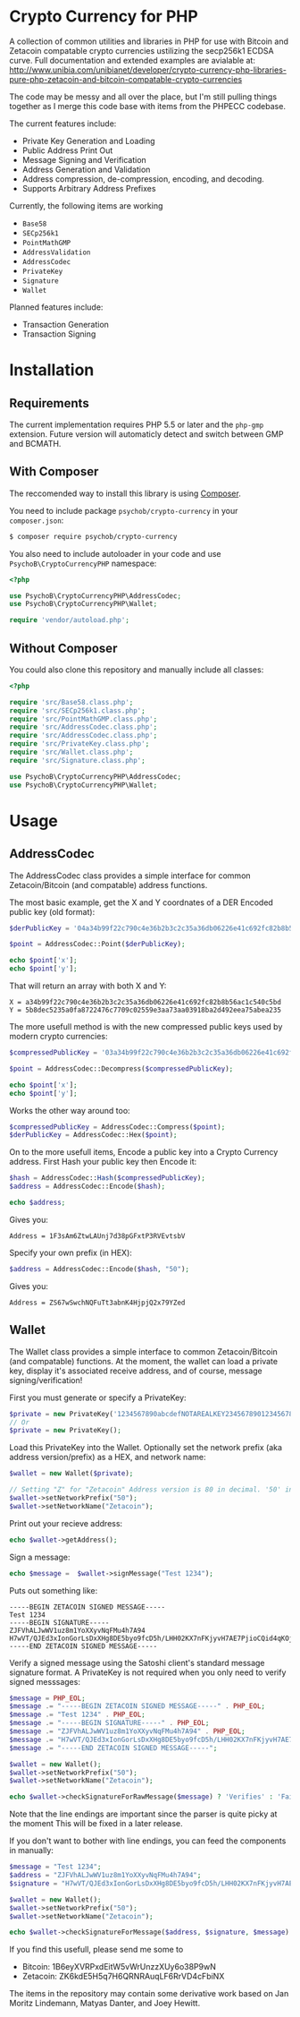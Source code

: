 # Crypto Currency for PHP

A collection of common utilities and libraries in PHP for use with Bitcoin and Zetacoin compatable crypto currencies ustilizing the secp256k1 ECDSA curve.  Full documentation and extended examples are avialable at: http://www.unibia.com/unibianet/developer/crypto-currency-php-libraries-pure-php-zetacoin-and-bitcoin-compatable-crypto-currencies

The code may be messy and all over the place, but I'm still pulling things together as I merge this code base with items from the PHPECC codebase.

The current features include:

- Private Key Generation and Loading
- Public Address Print Out
- Message Signing and Verification
- Address Generation and Validation
- Address compression, de-compression, encoding, and decoding.
- Supports Arbitrary Address Prefixes
 
Currently, the following items are working

- `Base58`
- `SECp256k1`
- `PointMathGMP`
- `AddressValidation`
- `AddressCodec`
- `PrivateKey`
- `Signature`
- `Wallet`

Planned features include:

- Transaction Generation
- Transaction Signing

# Installation

## Requirements 

The current implementation requires PHP 5.5 or later and the `php-gmp` extension.  Future version will automaticly detect and switch between GMP and BCMATH.

## With Composer

The reccomended way to install this library is using [Composer](https://getcomposer.org/).

You need to include package `psychob/crypto-currency` in your `composer.json`:

```bash
$ composer require psychob/crypto-currency
```

You also need to include autoloader in your code and use `PsychoB\CryptoCurrencyPHP` namespace:

```php
<?php

use PsychoB\CryptoCurrencyPHP\AddressCodec;
use PsychoB\CryptoCurrencyPHP\Wallet;

require 'vendor/autoload.php';
```

## Without Composer

You could also clone this repository and manually include all classes:

```php
<?php

require 'src/Base58.class.php';
require 'src/SECp256k1.class.php';
require 'src/PointMathGMP.class.php';
require 'src/AddressCodec.class.php';
require 'src/AddressCodec.class.php';
require 'src/PrivateKey.class.php';
require 'src/Wallet.class.php';
require 'src/Signature.class.php';

use PsychoB\CryptoCurrencyPHP\AddressCodec;
use PsychoB\CryptoCurrencyPHP\Wallet;
```

# Usage

## AddressCodec

The AddressCodec class provides a simple interface for common Zetacoin/Bitcoin (and compatable) address functions.

The most basic example, get the X and Y coordnates of a DER Encoded public key (old format):

```php
$derPublicKey = '04a34b99f22c790c4e36b2b3c2c35a36db06226e41c692fc82b8b56ac1c540c5bd5b8dec5235a0fa8722476c7709c02559e3aa73aa03918ba2d492eea75abea235';

$point = AddressCodec::Point($derPublicKey);

echo $point['x'];
echo $point['y'];
```

That will return an array with both X and Y:

```
X = a34b99f22c790c4e36b2b3c2c35a36db06226e41c692fc82b8b56ac1c540c5bd
Y = 5b8dec5235a0fa8722476c7709c02559e3aa73aa03918ba2d492eea75abea235
```

The more usefull method is with the new compressed public keys used by modern crypto currencies:

```php
$compressedPublicKey = '03a34b99f22c790c4e36b2b3c2c35a36db06226e41c692fc82b8b56ac1c540c5bd';

$point = AddressCodec::Decompress($compressedPublicKey);

echo $point['x'];
echo $point['y'];
```

Works the other way around too:

```php
$compressedPublicKey = AddressCodec::Compress($point);
$derPublicKey = AddressCodec::Hex($point);
```

On to the more usefull items, Encode a public key into a Crypto Currency address. First Hash your public key then Encode it:

```php
$hash = AddressCodec::Hash($compressedPublicKey);
$address = AddressCodec::Encode($hash);

echo $address;
```

Gives you:

```
Address = 1F3sAm6ZtwLAUnj7d38pGFxtP3RVEvtsbV
```

Specify your own prefix (in HEX):

```php
$address = AddressCodec::Encode($hash, "50");
```

Gives you:

```
Address = ZS67wSwchNQFuTt3abnK4HjpjQ2x79YZed
```

## Wallet

The Wallet class provides a simple interface to common Zetacoin/Bitcoin (and compatable) functions.  At the moment, the wallet can load a private key, display it's associated receive address, and of course, message signing/verification!

First you must generate or specify a PrivateKey:

```php
$private = new PrivateKey('1234567890abcdefNOTAREALKEY23456789012345678789');
// Or
$private = new PrivateKey();
```

Load this PrivateKey into the Wallet. Optionally set the network prefix (aka address version/prefix) as a HEX, and network name:
```php
$wallet = new Wallet($private);

// Setting "Z" for "Zetacoin" Address version is 80 in decimal. '50' in HEX.
$wallet->setNetworkPrefix("50");
$wallet->setNetworkName("Zetacoin");
```

Print out your recieve address:

```php
echo $wallet->getAddress();
```

Sign a message:

```php
echo $message =  $wallet->signMessage("Test 1234");
```

Puts out something like:

```
-----BEGIN ZETACOIN SIGNED MESSAGE-----
Test 1234
-----BEGIN SIGNATURE-----
ZJFVhALJwWV1uz8m1YoXXyvNqFMu4h7A94
H7wVT/QJEd3xIonGorLsDxXHg8DE5byo9fcD5h/LHH02KX7nFKjyvH7AE7PjioCQid4qKOjuMh430G37gKIupDc=
-----END ZETACOIN SIGNED MESSAGE-----
```

Verify a signed message using the Satoshi client's standard message signature format. A PrivateKey is not required when you only need to verify signed messsages: 

```php
$message = PHP_EOL;
$message .= "-----BEGIN ZETACOIN SIGNED MESSAGE-----" . PHP_EOL;
$message .= "Test 1234" . PHP_EOL;
$message .= "-----BEGIN SIGNATURE-----" . PHP_EOL;
$message .= "ZJFVhALJwWV1uz8m1YoXXyvNqFMu4h7A94" . PHP_EOL;
$message .= "H7wVT/QJEd3xIonGorLsDxXHg8DE5byo9fcD5h/LHH02KX7nFKjyvH7AE7PjioCQid4qKOjuMh430G37gKIupDc=" . PHP_EOL;
$message .= "-----END ZETACOIN SIGNED MESSAGE-----";

$wallet = new Wallet();
$wallet->setNetworkPrefix("50");
$wallet->setNetworkName("Zetacoin");

echo $wallet->checkSignatureForRawMessage($message) ? 'Verifies' : 'Fails';
```

Note that the line endings are important since the parser is quite picky at the moment  This will be fixed in a later release.


If you don't want to bother with line endings, you can feed the components in manually:

```php
$message = "Test 1234";
$address = "ZJFVhALJwWV1uz8m1YoXXyvNqFMu4h7A94";
$signature = "H7wVT/QJEd3xIonGorLsDxXHg8DE5byo9fcD5h/LHH02KX7nFKjyvH7AE7PjioCQid4qKOjuMh430G37gKIupDc=";

$wallet = new Wallet();
$wallet->setNetworkPrefix("50");
$wallet->setNetworkName("Zetacoin");

echo $wallet->checkSignatureForMessage($address, $signature, $message) ? 'Verifies' : 'Fails';
```

If you find this usefull, please send me some to
 * Bitcoin: 1B6eyXVRPxdEitW5vWrUnzzXUy6o38P9wN
 * Zetacoin: ZK6kdE5H5q7H6QRNRAuqLF6RrVD4cFbiNX

The items in the repository may contain some derivative work based on Jan Moritz Lindemann, Matyas Danter, and Joey Hewitt.
